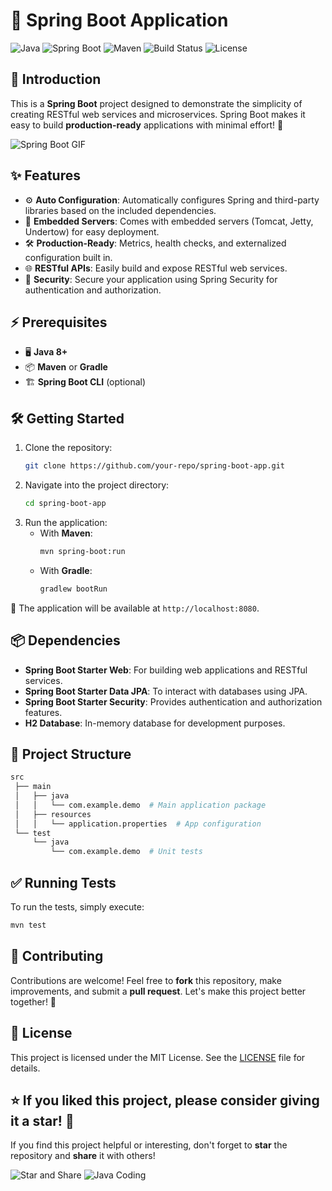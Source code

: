 # 🚀 Spring Boot Application

![Java](https://img.shields.io/badge/Java-8%2B-brightgreen?style=flat-square&logo=java)
![Spring Boot](https://img.shields.io/badge/Spring%20Boot-2.5.4-brightgreen?style=flat-square&logo=springboot)
![Maven](https://img.shields.io/badge/Maven-3.6.3-blue?style=flat-square&logo=apache-maven)
![Build Status](https://img.shields.io/badge/build-passing-brightgreen?style=flat-square)
![License](https://img.shields.io/badge/license-MIT-blue.svg?style=flat-square)

## 🌟 Introduction

This is a **Spring Boot** project designed to demonstrate the simplicity of creating RESTful web services and microservices. Spring Boot makes it easy to build **production-ready** applications with minimal effort! 🌱

![Spring Boot GIF](https://giphy.com/gifs/hacker-hacking-binary-V4NSR1NG2p0KeJJyr5)

## ✨ Features

- ⚙️ **Auto Configuration**: Automatically configures Spring and third-party libraries based on the included dependencies.
- 🚀 **Embedded Servers**: Comes with embedded servers (Tomcat, Jetty, Undertow) for easy deployment.
- 🛠️ **Production-Ready**: Metrics, health checks, and externalized configuration built in.
- 🌐 **RESTful APIs**: Easily build and expose RESTful web services.
- 🔐 **Security**: Secure your application using Spring Security for authentication and authorization.

## ⚡ Prerequisites

- 🖥️ **Java 8+**
- 📦 **Maven** or **Gradle**
- 🏗️ **Spring Boot CLI** (optional)

## 🛠️ Getting Started

1. Clone the repository: 
    ```bash
    git clone https://github.com/your-repo/spring-boot-app.git
    ```
2. Navigate into the project directory:
    ```bash
    cd spring-boot-app
    ```
3. Run the application:
    - With **Maven**:
        ```bash
        mvn spring-boot:run
        ```
    - With **Gradle**:
        ```bash
        gradlew bootRun
        ```

🎉 The application will be available at `http://localhost:8080`.

## 📦 Dependencies

- **Spring Boot Starter Web**: For building web applications and RESTful services.
- **Spring Boot Starter Data JPA**: To interact with databases using JPA.
- **Spring Boot Starter Security**: Provides authentication and authorization features.
- **H2 Database**: In-memory database for development purposes.

## 📂 Project Structure

```bash
src
 ├── main
 │   ├── java
 │   │   └── com.example.demo  # Main application package
 │   ├── resources
 │   │   └── application.properties  # App configuration
 └── test
     └── java
         └── com.example.demo  # Unit tests
```


## ✅ Running Tests

To run the tests, simply execute:

```bash
mvn test
```

## 🤝 Contributing

Contributions are welcome! Feel free to **fork** this repository, make improvements, and submit a **pull request**. Let's make this project better together! 🌟

## 📄 License

This project is licensed under the MIT License. See the [LICENSE](LICENSE) file for details.

## ⭐ If you liked this project, please consider giving it a star! 🌟

If you find this project helpful or interesting, don't forget to **star** the repository and **share** it with others! 

![Star and Share](https://giphy.com/gifs/fomoduck-duck-fomo-forever-squad-HzPtbOKyBoBFsK4hyc)
![Java Coding](https://media.giphy.com/media/KzJkzjggfGN5Py6nkT/giphy.gif)
